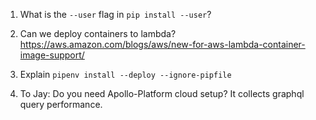 1. What is the `--user` flag in `pip install --user`?
2. Can we deploy containers to lambda?
		https://aws.amazon.com/blogs/aws/new-for-aws-lambda-container-image-support/
3. Explain `pipenv install --deploy --ignore-pipfile`

4. To Jay: Do you need Apollo-Platform cloud setup? It collects graphql query performance.